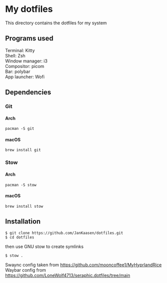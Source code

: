 # My dotfiles

This directory contains the dotfiles for my system

## Programs used

Terminal: Kitty \
Shell: Zsh  \
Window manager: i3  \
Compositor: picom   \
Bar: polybar \
App launcher: Wofi

## Dependencies

### Git

#### Arch
```
pacman -S git
```

#### macOS

```
brew install git
```
### Stow

#### Arch
```
pacman -S stow
```

#### macOS

```
brew install stow
```
## Installation

```
$ git clone https://github.com/JanKaasen/dotfiles.git
$ cd dotfiles
```

then use GNU stow to create symlinks

```
$ stow .
```

Swaync config taken from https://github.com/mooncoffee1/MyHyprlandRice
Waybar config from https://github.com/LoneWolf4713/seraphic.dotfiles/tree/main
